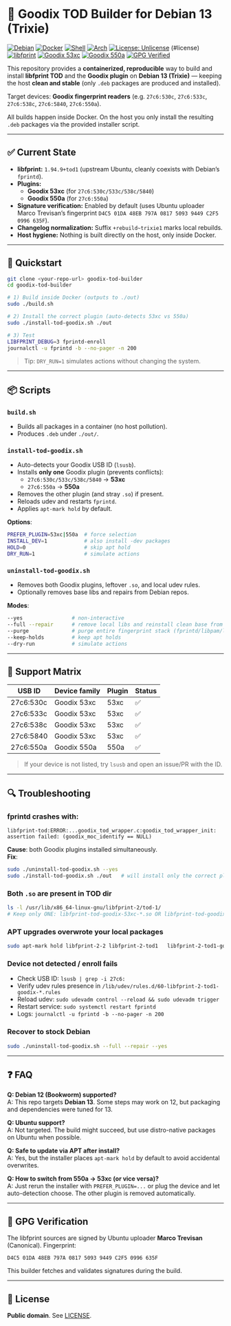 # 🔐 Goodix TOD Builder for Debian 13 (Trixie)

[![Debian](<https://img.shields.io/badge/Debian-13_(Trixie)-A81D33?logo=debian&logoColor=white>)](https://www.debian.org/) [![Docker](https://img.shields.io/badge/Docker-ready-2496ED?logo=docker&logoColor=white)](https://www.docker.com/) [![Shell](https://img.shields.io/badge/shell-bash-4EAA25?logo=gnu-bash&logoColor=white)](https://www.gnu.org/software/bash/) [![Arch](https://img.shields.io/badge/arch-x86__64-informational)](#) [![License: Unlicense](https://img.shields.io/badge/license-Unlicense-blue.svg)](http://unlicense.org/)
(#license) [![libfprint](https://img.shields.io/badge/libfprint-1.94.9%2Btod1-blue)](https://gitlab.freedesktop.org/libfprint/libfprint) [![Goodix 53xc](https://img.shields.io/badge/Goodix-53xc-success)](#support-matrix) [![Goodix 550a](https://img.shields.io/badge/Goodix-550a-success)](#support-matrix) [![GPG Verified](https://img.shields.io/badge/GPG-Verified-8A2BE2)](#gpg-verification)

This repository provides a **containerized, reproducible** way to build and install **libfprint TOD** and the **Goodix plugin** on **Debian 13 (Trixie)** — keeping the host **clean and stable** (only `.deb` packages are produced and installed).

Target devices: **Goodix fingerprint readers** (e.g. `27c6:530c`, `27c6:533c`, `27c6:538c`, `27c6:5840`, `27c6:550a`).

All builds happen inside Docker. On the host you only install the resulting `.deb` packages via the provided installer script.

---

## ✅ Current State

- **libfprint:** `1.94.9+tod1` (upstream Ubuntu, cleanly coexists with Debian’s `fprintd`).
- **Plugins:**
  - **Goodix 53xc** (for `27c6:530c/533c/538c/5840`)
  - **Goodix 550a** (for `27c6:550a`)
- **Signature verification:** Enabled by default (uses Ubuntu uploader Marco Trevisan’s fingerprint `D4C5 01DA 48EB 797A 0817 5093 9449 C2F5 0996 635F`).
- **Changelog normalization:** Suffix `+rebuild~trixie1` marks local rebuilds.
- **Host hygiene:** Nothing is built directly on the host, only inside Docker.

---

## 🧭 Quickstart

```bash
git clone <your-repo-url> goodix-tod-builder
cd goodix-tod-builder

# 1) Build inside Docker (outputs to ./out)
sudo ./build.sh

# 2) Install the correct plugin (auto-detects 53xc vs 550a)
sudo ./install-tod-goodix.sh ./out

# 3) Test
LIBFPRINT_DEBUG=3 fprintd-enroll
journalctl -u fprintd -b --no-pager -n 200
```

> Tip: `DRY_RUN=1` simulates actions without changing the system.

---

## 📦 Scripts

### `build.sh`

- Builds all packages in a container (no host pollution).
- Produces `.deb` under `./out/`.

### `install-tod-goodix.sh`

- Auto-detects your Goodix USB ID (`lsusb`).
- Installs **only one** Goodix plugin (prevents conflicts):
  - `27c6:530c/533c/538c/5840` → **53xc**
  - `27c6:550a` → **550a**
- Removes the other plugin (and stray `.so`) if present.
- Reloads udev and restarts `fprintd`.
- Applies `apt-mark hold` by default.

**Options**:

```bash
PREFER_PLUGIN=53xc|550a  # force selection
INSTALL_DEV=1            # also install -dev packages
HOLD=0                   # skip apt hold
DRY_RUN=1                # simulate actions
```

### `uninstall-tod-goodix.sh`

- Removes both Goodix plugins, leftover `.so`, and local udev rules.
- Optionally removes base libs and repairs from Debian repos.

**Modes**:

```bash
--yes                # non-interactive
--full --repair      # remove local libs and reinstall clean base from repo
--purge              # purge entire fingerprint stack (fprintd/libpam/libfprint + plugins)
--keep-holds         # keep apt holds
--dry-run            # simulate actions
```

---

## 🧩 Support Matrix

| USB ID    | Device family | Plugin | Status |
| --------- | ------------- | ------ | ------ |
| 27c6:530c | Goodix 53xc   | 53xc   | ✅     |
| 27c6:533c | Goodix 53xc   | 53xc   | ✅     |
| 27c6:538c | Goodix 53xc   | 53xc   | ✅     |
| 27c6:5840 | Goodix 53xc   | 53xc   | ✅     |
| 27c6:550a | Goodix 550a   | 550a   | ✅     |

> If your device is not listed, try `lsusb` and open an issue/PR with the ID.

---

## 🔍 Troubleshooting

### fprintd crashes with:

```
libfprint-tod:ERROR:...goodix_tod_wrapper.c:goodix_tod_wrapper_init: assertion failed: (goodix_moc_identify == NULL)
```

**Cause**: both Goodix plugins installed simultaneously.  
**Fix**:

```bash
sudo ./uninstall-tod-goodix.sh --yes
sudo ./install-tod-goodix.sh ./out   # will install only the correct plugin
```

### Both `.so` are present in TOD dir

```bash
ls -l /usr/lib/x86_64-linux-gnu/libfprint-2/tod-1/
# Keep only ONE: libfprint-tod-goodix-53xc-*.so OR libfprint-tod-goodix-550a-*.so
```

### APT upgrades overwrote your local packages

```bash
sudo apt-mark hold libfprint-2-2 libfprint-2-tod1   libfprint-2-tod1-goodix-53xc libfprint-2-tod1-goodix-550a   fprintd libpam-fprintd
```

### Device not detected / enroll fails

- Check USB ID: `lsusb | grep -i 27c6:`
- Verify udev rules presence in `/lib/udev/rules.d/60-libfprint-2-tod1-goodix-*.rules`
- Reload udev: `sudo udevadm control --reload && sudo udevadm trigger`
- Restart service: `sudo systemctl restart fprintd`
- Logs: `journalctl -u fprintd -b --no-pager -n 200`

### Recover to stock Debian

```bash
sudo ./uninstall-tod-goodix.sh --full --repair --yes
```

---

## ❓ FAQ

**Q: Debian 12 (Bookworm) supported?**  
A: This repo targets **Debian 13**. Some steps may work on 12, but packaging and dependencies were tuned for 13.

**Q: Ubuntu support?**  
A: Not targeted. The build might succeed, but use distro-native packages on Ubuntu when possible.

**Q: Safe to update via APT after install?**  
A: Yes, but the installer places `apt-mark hold` by default to avoid accidental overwrites.

**Q: How to switch from 550a → 53xc (or vice versa)?**  
A: Just rerun the installer with `PREFER_PLUGIN=...` or plug the device and let auto-detection choose. The other plugin is removed automatically.

---

## 🔏 GPG Verification

The libfprint sources are signed by Ubuntu uploader **Marco Trevisan** (Canonical). Fingerprint:

```
D4C5 01DA 48EB 797A 0817 5093 9449 C2F5 0996 635F
```

This builder fetches and validates signatures during the build.

---

## 📄 License

**Public domain**. See [LICENSE](LICENSE).
